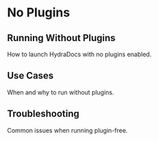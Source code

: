 # No Plugins

## Running Without Plugins
How to launch HydraDocs with no plugins enabled.

## Use Cases
When and why to run without plugins.

## Troubleshooting
Common issues when running plugin-free.